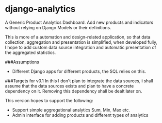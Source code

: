 django-analytics
================

A Generic Product Analytics Dashboard. Add new products and indicators without relying on Django Models or their definitions.

This is more of a automation and design-related application, so that data collection, aggregation and presentation is simplified, when developed fully, I hope to add custom data source integration and automatic presentation of the aggregated statistics.

###Assumptions
* Different Django apps for different products, the SQL relies on this.

###Targets for v0.1
In this I don't plan to integrate the data sources, i shall assume that the data sources exists and plan to have a concrete dependency on it. Removing this dependency shall be dealt later on.

This version hopes to support the following:

* Support simple aggregational analytics Sum, Min, Max etc.
* Admin interface for adding products and different types of analytics